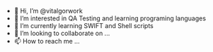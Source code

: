 - 👋 Hi, I’m @vitalgorwork
- 👀 I’m interested in QA Testing and learning programing languages
- 🌱 I’m currently learning SWIFT and Shell scripts
- 💞️ I’m looking to collaborate on ...
- 📫 How to reach me ...

<!---
vitalgorwork/vitalgorwork is a ✨ special ✨ repository because its `README.md` (this file) appears on your GitHub profile.
You can click the Preview link to take a look at your changes.
--->
